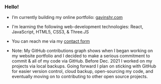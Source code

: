 ### Hello!
- I’m currently building my online portfolio: [gavinshr.com](https://www.gavinshr.com)   
- I'm learning the following web-development technologies: React, JavaScript, HTML5, CSS3, & Three.JS
- You can reach me via my [contact form](https://www.gavinshr.com/#contact)  

- Note: My GitHub contributions graph shows when I began working on my website portfolio and I decided to make a serious commitment to commit & all of my code via GitHub. Before Dec. 2021 I worked on my projects via local backups. Going forward I plan on sticking with GitHub for easier version control, cloud backup, open-sourcing my code, and eventually moving on to contributing to other open source projects.
